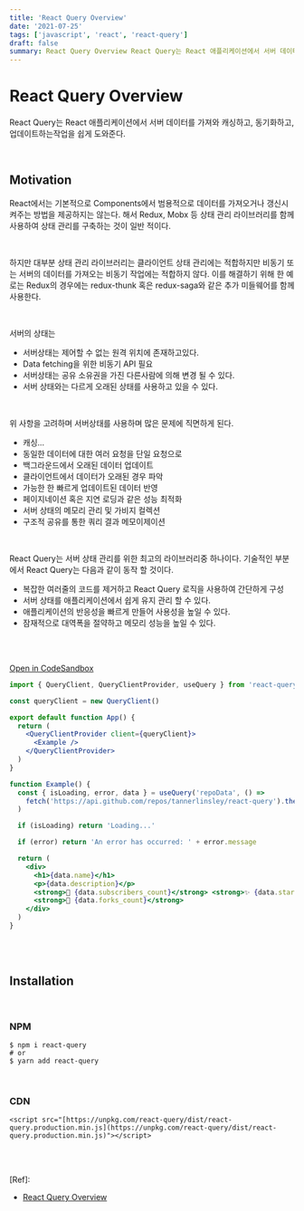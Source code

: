 ```yaml
---
title: 'React Query Overview'
date: '2021-07-25'
tags: ['javascript', 'react', 'react-query']
draft: false
summary: React Query Overview React Query는 React 애플리케이션에서 서버 데이터를 가져와 캐싱하고, 동기화하고, 업데이트하는작업을 쉽게 도와준다.
---
```


# React Query Overview

React Query는 React 애플리케이션에서 서버 데이터를 가져와 캐싱하고, 동기화하고, 업데이트하는작업을 쉽게 도와준다. <br />

<br />

## Motivation

React에서는 기본적으로 Components에서 범용적으로 데이터를 가져오거나 갱신시켜주는 방법을 제공하지는 않는다. 해서 Redux, Mobx 등 상태 관리 라이브러리를 함께 사용하여 상태 관리를 구축하는 것이 일반 적이다. <br />

<br />

하지만 대부분 상태 관리 라이브러리는 클라이언트 상태 관리에는 적합하지만 비동기 또는 서버의 데이터를 가져오는 비동기 작업에는 적합하지 않다. 이를 해결하기 위해 한 예로는 Redux의 경우에는 redux-thunk 혹은 redux-saga와 같은 추가 미들웨어를 함께 사용한다. <br />

<br />

서버의 상태는 <br />

- 서버상태는 제어할 수 없는 원격 위치에 존재하고있다.
- Data fetching을 위한 비동기 API 필요
- 서버상태는 공유 소유권을 가진 다른사람에 의해 변경 될 수 있다.
- 서버 상태와는 다르게 오래된 상태를 사용하고 있을 수 있다.

<br />

위 사항을 고려하며 서버상태를 사용하며 많은 문제에 직면하게 된다. <br />

- 캐싱...
- 동일한 데이터에 대한 여러 요청을 단일 요청으로
- 백그라운드에서 오래된 데이터 업데이트
- 클라이언트에서 데이터가 오래된 경우 파악
- 가능한 한 빠르게 업데이트된 데이터 반영
- 페이지네이션 혹은 지연 로딩과 같은 성능 최적화
- 서버 상태의 메모리 관리 및 가비지 컬렉션
- 구조적 공유를 통한 쿼리 결과 메모이제이션

<br />

React Query는 서버 상태 관리를 위한 최고의 라이브러리중 하나이다. 기술적인 부분에서 React Query는 다음과 같이 동작 할 것이다. <br />

- 복잡한 여러줄의 코드를 제거하고 React Query 로직을 사용하여 간단하게 구성
- 서버 상태를 애플리케이션에서 쉽게 유지 관리 할 수 있다.
- 애플리케이션의 반응성을 빠르게 만들어 사용성을 높일 수 있다.
- 잠재적으로 대역폭을 절약하고 메모리 성능을 높일 수 있다.

<br /><br />

[Open in CodeSandbox](https://codesandbox.io/s/github/tannerlinsley/react-query/tree/master/examples/simple)

```jsx
import { QueryClient, QueryClientProvider, useQuery } from 'react-query'

const queryClient = new QueryClient()

export default function App() {
  return (
    <QueryClientProvider client={queryClient}>
      <Example />
    </QueryClientProvider>
  )
}

function Example() {
  const { isLoading, error, data } = useQuery('repoData', () =>
    fetch('https://api.github.com/repos/tannerlinsley/react-query').then((res) => res.json())
  )

  if (isLoading) return 'Loading...'

  if (error) return 'An error has occurred: ' + error.message

  return (
    <div>
      <h1>{data.name}</h1>
      <p>{data.description}</p>
      <strong>👀 {data.subscribers_count}</strong> <strong>✨ {data.stargazers_count}</strong>{' '}
      <strong>🍴 {data.forks_count}</strong>
    </div>
  )
}
```

<br /><br />

## Installation

<br />

### NPM

```
$ npm i react-query
# or
$ yarn add react-query
```

<br />

### CDN

```
<script src="[https://unpkg.com/react-query/dist/react-query.production.min.js](https://unpkg.com/react-query/dist/react-query.production.min.js)"></script>
```

<br /><br />

[Ref]:

- [React Query Overview](https://react-query.tanstack.com/overview)

<br /><br /><br />
